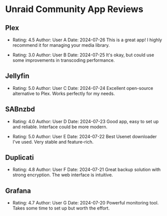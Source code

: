 # Unraid Community App Reviews

## Plex
* Rating: 4.5
  Author: User A
  Date: 2024-07-26
  This is a great app! I highly recommend it for managing your media library.

* Rating: 3.0
  Author: User B
  Date: 2024-07-25
  It's okay, but could use some improvements in transcoding performance.

## Jellyfin
* Rating: 5.0
  Author: User C
  Date: 2024-07-24
  Excellent open-source alternative to Plex. Works perfectly for my needs.

## SABnzbd
* Rating: 4.0
  Author: User D
  Date: 2024-07-23
  Good app, easy to set up and reliable. Interface could be more modern.

* Rating: 5.0
  Author: User E
  Date: 2024-07-22
  Best Usenet downloader I've used. Very stable and feature-rich.

## Duplicati
* Rating: 4.8
  Author: User F
  Date: 2024-07-21
  Great backup solution with strong encryption. The web interface is intuitive.

## Grafana
* Rating: 4.7
  Author: User G
  Date: 2024-07-20
  Powerful monitoring tool. Takes some time to set up but worth the effort.
